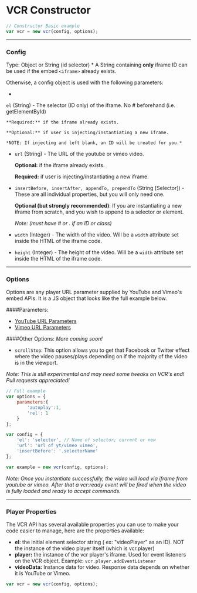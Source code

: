 # VCR Constructor

```javascript
// Constructor Basic example
var vcr = new vcr(config, options);
```
***

### Config

Type: Object or String (id selector)
* 
A String containing **only** iframe ID can be used if the embed `<iframe>` already exists. 

Otherwise, a config object is used with the following parameters:


* 
`el` (String) - The selector (ID only) of the iframe. No # beforehand (i.e. getElementById)

    **Required:** if the iframe already exists. 
    
    **Optional:** if user is injecting/instantiating a new iframe.

    *NOTE: If injecting and left blank, an ID will be created for you.* 
    

* `url` (String) - The URL of the youtube or vimeo video. 

    **Optional:** if the iframe already exists.
    
    **Required:** if user is injecting/instantiating a new iframe.

* `insertBefore, insertAfter, appendTo, prependTo` (String [Selector]) - These are all individual properties, but you will only need one.

    **Optional (but strongly recommended)**: If you are instantiating a new iframe from scratch, and you wish to append to a selector or element. 
    
    *Note: (must have # or . if an ID or class)*
    
*  `width` (Integer) - The width of the video. Will be a `width` attribute set inside the HTML of the iframe code.
*  `height` (Integer) - The height of the video. Will be a `width` attribute set inside the HTML of the iframe code.
    
***
### Options

Options are any player URL parameter supplied by YouTube and Vimeo's embed APIs. It is a JS object that looks like the full example below. 

####Parameters:
* [YouTube URL Parameters](https://developers.google.com/youtube/player_parameters?hl=en#Parameters)
* [Vimeo URL Parameters](https://developer.vimeo.com/player/embedding#universal-parameters)

####Other Options:
*More coming soon!*

* `scrollStop`: This option allows you to get that Facebook or Twitter effect where the video pauses/plays depending on if the majority of the video is in the viewport.
 
*Note: This is still experimental and may need some tweaks on VCR's end! Pull requests appreciated!*

```javascript
// Full example
var options = {
    parameters:{
        'autoplay':1,
        'rel': 1
    }
};

var config = {
    'el': 'selector', // Name of selector; current or new
    'url': 'url of yt/vimeo vimeo',
    'insertBefore': '.selectorName'
};

var example = new vcr(config, options);
```

*Note: Once you instantiate successfully, the video will load via iframe from youtube or vimeo. After that a vcr:ready event will be fired when the video is fully loaded and ready to accept commands.*

***
### Player Properties

The VCR API has several available properties you can use to make your code easier to manage, here are the properties available:


* **el**: the initial element selector string ( ex: "videoPlayer" as an ID). NOT the instance of the video player itself (which is vcr.player)
* **player:** the instance of the vcr player's iframe. Used for event listeners on the VCR object. Example: `vcr.player.addEventListener`
* **videoData:** Instance data for video. Response data depends on whether it is YouTube or Vimeo.




```javascript
var vcr = new vcr(config, options);

```
